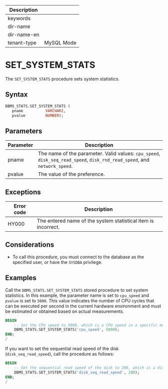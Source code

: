 | Description |                 |
|---------------|-----------------|
| keywords |                 |
| dir-name |                 |
| dir-name-en |                 |
| tenant-type | MySQL Mode |

# SET_SYSTEM_STATS

The `SET_SYSTEM_STATS` procedure sets system statistics.

## Syntax

```sql
DBMS_STATS.SET_SYSTEM_STATS (
   pname          VARCHAR2,
   pvalue         NUMBER);
```

## Parameters

| Parameter | Description |
|---------|------------|
| pname | The name of the parameter. Valid values: `cpu_speed`, `disk_seq_read_speed`, `disk_rnd_read_speed`, and `network_speed`.  |
| pvalue | The value of the preference.  |


## Exceptions

| Error code | Description |
|-----------|------------------|
| HY000 | The entered name of the system statistical item is incorrect.  |

## Considerations

* To call this procedure, you must connect to the database as the specified user, or have the `SYSDBA` privilege.


## Examples

Call the `DBMS_STATS.SET_SYSTEM_STATS` stored procedure to set system statistics. In this example, the parameter name is set to `cpu_speed` and `pvalue` is set to `5000`. This value indicates the number of CPU cycles that can be executed per second in the current hardware environment and must be estimated or obtained based on actual measurements.

```sql
BEGIN
    -- Set the CPU speed to 5000, which is a CPU speed in a specific measurement unit.
    DBMS_STATS.SET_SYSTEM_STATS('cpu_speed', 5000);
END;
/
```

If you want to set the sequential read speed of the disk (`disk_seq_read_speed`), call the procedure as follows:

```sql
BEGIN
    -- Set the sequential read speed of the disk to 200, which is a disk read speed in a specific measurement unit.
    DBMS_STATS.SET_SYSTEM_STATS('disk_seq_read_speed', 200);
END;
/
```

